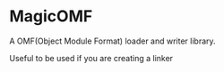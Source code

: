 # MagicOMF
A OMF(Object Module Format) loader and writer library.

Useful to be used if you are creating a linker
